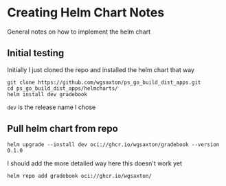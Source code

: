 # Creating Helm Chart Notes
General notes on how to implement the helm chart

## Initial testing
Initially I just cloned the repo and installed the helm chart that way
```
git clone https://github.com/wgsaxton/ps_go_build_dist_apps.git
cd ps_go_build_dist_apps/helmcharts/
helm install dev gradebook
```
`dev` is the release name I chose

## Pull helm chart from repo
```
helm upgrade --install dev oci://ghcr.io/wgsaxton/gradebook --version 0.1.0
```
I should add the more detailed way here
this doesn't work yet
```
helm repo add gradebook oci://ghcr.io/wgsaxton/
```